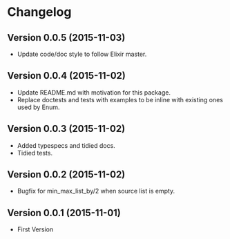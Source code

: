 Changelog
====

## Version 0.0.5 (2015-11-03)

* Update code/doc style to follow Elixir master.

## Version 0.0.4 (2015-11-02)

* Update README.md with motivation for this package.
* Replace doctests and tests with examples to be inline with existing ones used by Enum.

## Version 0.0.3 (2015-11-02)

* Added typespecs and tidied docs.
* Tidied tests.

## Version 0.0.2 (2015-11-02)

* Bugfix for min_max_list_by/2 when source list is empty.


## Version 0.0.1 (2015-11-01)

* First Version

